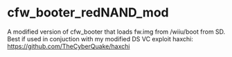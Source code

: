 # cfw_booter_redNAND_mod
A modified version of cfw_booter that loads fw.img from /wiiu/boot from SD.
Best if used in conjuction with my modified DS VC exploit haxchi:
https://github.com/TheCyberQuake/haxchi
